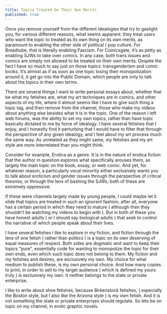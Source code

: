 ```yaml
---
title: Topics Treated On Their Own Merits
published: true
---
```

Once you remove yourself from the different idealogies that try to gaslight you, for various different reasons, what seems apparent: they treat users who want the topic to treated as its own thing on its own merits, as paramount to enabling the other side of political / pop culture. For Breadtube, that is literally enabling Fascism. For Comicsgate, it’s as petty as enabling SJWs to take over comics. In any case, both trans issues and comics are simply not allowed to be treated on their own merits. Despite the fact I have so much to say just on those topics: transgenderism and comic books. It’s almost as if as soon as one topic losing their monopolization around it, it get go into the Public Domain, which people are only to talk about the topics in their own terms.

There are several things I want to write personal essays about, whether that be what my fetishes are, what my art techniques are in comics, and other aspects of my life, where it almost seems like I have to give such thing a topic tag, and then remove from the channel, those who make my videos about anything else besides what it is in the topic. One of the reason I left web forums, was the ability to set my own topics, rather than have topic basically dictated to me by force of idealogy. I have several fetishes that I enjoy, and I honestly find it perturbing that I would have to filter that through the perspective of any given idealogy, and I feel about my art process much the same way. As unrelated as they might same, my fetishes and my art style are more interrelated than you might think.

Consider for example, Erotica as a genre. It is in the nature of erotica fiction that the author in question explores what specifically arouses them, as largely the main topic on the book, essay, or web comic. And yet, for whatever reason, a particularly vocal minority either exclusively wants you to talk about eroticism and gender issues through the perspective of critical theories, or through the lens of bashing the SJWs; both of these are extremely oppressive.

If these were channels largely made by young people, I could maybe let it slide that topics are treated in such an ignorant fashion, after all, everyone has a certain period in which they need to mature ( although then they shouldn’t be watching my videos to begin with ). But in both of these you have honest adults ( or I should say biological adults ) that seek to control the narrative of which people speak about their lives.

I have several fetishes i like to explore in my fiction, and fiction through the lens of one fetish ( rather than politics ) is a topic on its own deserving of equal measures of respect. Both sides are dogmatic and want to keep their topics “pure”, essentially code for wanting to monopolize the topic for their own ends, even which such topic does not belong to them. My fiction and my fetishes and desires, are exclusively my own. My choice for what medium to publish these, is my own personal choice. And how many copies to print, in order to sell to my target audience ( which is defined my yours truly ) is exclusively my own. It neither belongs to the state or private enterprise.

I like to write about shoe fetishes, because Birkenstock fetishes, ( especially the Boston style, but I also like the Arizona style ) is my own fetish. And it is not something the state or private enterprises should regulate. So lets be on topic on my channel, in erotic graphic novels.
